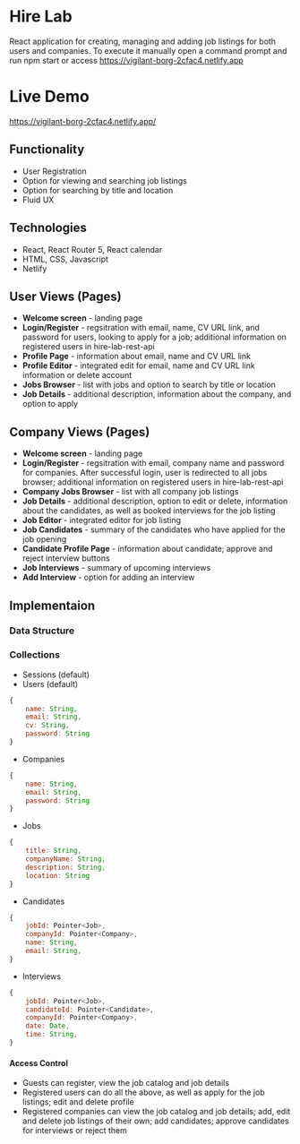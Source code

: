 # Hire Lab
React application for creating, managing and adding job listings for both users and companies. 
To execute it manually open a command prompt and run npm start or access https://vigilant-borg-2cfac4.netlify.app

# Live Demo 
https://vigilant-borg-2cfac4.netlify.app/ 

## Functionality
* User Registration
* Option for viewing and searching job listings
* Option for searching by title and location
* Fluid UX

## Technologies
* React, React Router 5, React calendar
* HTML, CSS, Javascript
* Netlify

## User Views (Pages)
* **Welcome screen** - landing page
* **Login/Register** - regsitration with email, name, CV URL link, and password for users, looking to apply for a job; additional information on registered users in hire-lab-rest-api
* **Profile Page** - information about email, name and CV URL link
* **Profile Editor** - integrated edit for email, name and CV URL link information or delete account
* **Jobs Browser** - list with jobs and option to search by title or location
* **Job Details** - additional description, information about the company, and option to apply


## Company Views (Pages)
* **Welcome screen** - landing page
* **Login/Register** - regsitration with email, company name and password for companies. After successful login, user is redirected to all jobs browser; additional information on registered users in hire-lab-rest-api
* **Company Jobs Browser** - list with all company job listings
* **Job Details** - additional description, option to edit or delete, information about the candidates, as well as booked interviews for the job listing
* **Job Editor** - integrated editor for job listing
* **Job Candidates** - summary of the candidates who have applied for the job opening
* **Candidate Profile Page** - information about candidate; approve and reject interview buttons
* **Job Interviews** - summary of upcoming interviews
* **Add Interview** - option for adding an interview

## Implementaion
### Data Structure
### Collections
* Sessions (default)
* Users (default)
```javascript
{
    name: String,
    email: String,
    cv: String, 
    password: String
}
```

* Companies
```javascript
{
    name: String,
    email: String,
    password: String
}
```

* Jobs
```javascript
{
    title: String,
    companyName: String,
    description: String,
    location: String
}
```
* Candidates
```javascript
{
    jobId: Pointer<Job>,
    companyId: Pointer<Company>,
    name: String,
    email: String,
}
```

* Interviews
```javascript
{
    jobId: Pointer<Job>,
    candidateId: Pointer<Candidate>,
    companyId: Pointer<Company>,
    date: Date,
    time: String,
}
```

#### Access Control
* Guests can register, view the job catalog and job details
* Registered users can do all the above, as well as apply for the job listings; edit and delete profile
* Registered companies can view the job catalog and job details; add, edit and delete job listings of their own; add candidates; approve candidates for interviews or reject them
